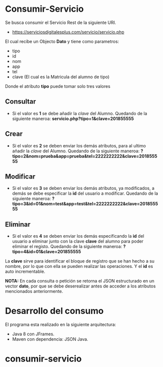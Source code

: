 # **Consumir-Servicio**

Se busca consumir el Servicio Rest de la siguiente URI.
- https://serviciosdigitalesplus.com/servicio/servicio.php

El cual recibe un Objecto **Dato** y tiene como parametros: 
- tipo
- id
- nom
- app
- tel
- clave (El cual es la Matricula del alumno de tipo)

Donde el atributo **tipo** puede tomar solo tres valores
## **Consultar**
- Si el valor es **1** se debe añadir la *clave* del Alumno. Quedando 
de la siguiente maneroa: **servicio.php?tipo=1&clave=201855555**

## **Crear**
- Si el valor es **2** se deben enviar los demás atributos, para al ultimo añadir la *clave* del Alumno. Quedando de la siguiente maneroa: **?tipo=2&nom=prueba&app=prueba&tel=2222222222&clave=201855555**

## **Modificar**
- Si el valor es **3** se deben enviar los demás atributos, ya modificados, a demás se debe especificar la **id** del usuario a modificar. Quedando de la siguiente maneroa: **?tipo=3&id=01&nom=test&app=test&tel=2222222222&clave=201855555**

## **Eliminar**
- Si el valor es **4** se deben enviar los demás especificando la **id** del usuario a eliminar junto con la clave **clave** del alumno para poder eliminar el registo. Quedando de la siguiente maneroa: **?tipo=4&id=01&clave=201855555**

La **clave** sirve para identificar el bloque de registro que se han hecho a su nombre, por lo que con ella se pueden realizar las operaciones. Y el **id** es auto incrementable.

**NOTA:** En cada consulta o petición se retorna el JSON estructurado en un vector **dato**, por que se debe deserealizar antes de acceder a los atributos mencionados anteriormente.

# **Desarrollo del consumo**

El programa esta realizado en la siguiente arquitectura:
- Java 8 con JFrames.
- Maven con dependencia: JSON Java.
# consumir-servicio
